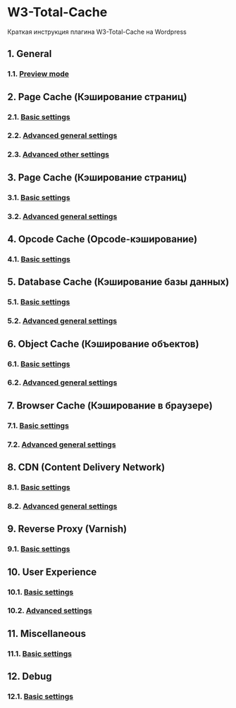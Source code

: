 # W3-Total-Cache
Краткая инструкция плагина W3-Total-Cache на Wordpress

## 1. General
### 1.1. [Preview mode](./settings/1.1.preview-mode.md)

## 2. Page Cache (Кэширование страниц)
### 2.1. [Basic settings](./settings/2.1.page-cache-basic.md)
### 2.2. [Advanced general settings](./settings/2.2.page-cache-advanced-general.md)
### 2.3. [Advanced other settings](./settings/2.3.page-cache-advanced-other.md)

## 3. Page Cache (Кэширование страниц)
### 3.1. [Basic settings](./settings/3.1.minify-basic.md)
### 3.2. [Advanced general settings](./settings/3.2.minify-advanced.md)

## 4. Opcode Cache (Opcode-кэширование)
### 4.1. [Basic settings](./settings/4.1.opcode-basic.md)

## 5. Database Cache (Кэширование базы данных)
### 5.1. [Basic settings](./settings/5.1.database-basic.md)
### 5.2. [Advanced general settings](./settings/5.2.database-advanced.md)

## 6. Object Cache (Кэширование объектов)
### 6.1. [Basic settings](./settings/6.1.object-basic.md)
### 6.2. [Advanced general settings](./settings/6.2.object-advanced.md)

## 7. Browser Cache (Кэширование в браузере)
### 7.1. [Basic settings](./settings/7.1.browser-basic.md)
### 7.2. [Advanced general settings](./settings/7.2.browser-advanced.md)

## 8. CDN (Content Delivery Network)
### 8.1. [Basic settings](./settings/8.1.cdn-basic.md)
### 8.2. [Advanced general settings](./settings/8.2.cdn-advanced.md)

## 9. Reverse Proxy (Varnish)
### 9.1. [Basic settings](./settings/9.1.reverse-basic.md)

## 10. User Experience
### 10.1. [Basic settings](./settings/10.1.user-basic.md)
### 10.2. [Advanced settings](./settings/10.2.user-advanced.md)

## 11. Miscellaneous
### 11.1. [Basic settings](./settings/11.1.miscellaneous-basic.md)

## 12. Debug
### 12.1. [Basic settings](./settings/12.1.debug-basic.md)
